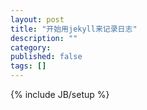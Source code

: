 ```yaml
---
layout: post
title: "开始用jekyll来记录日志"
description: ""
category: 
published: false
tags: []
---
```


{% include JB/setup %}




